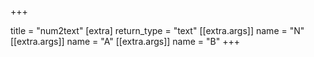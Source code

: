 +++

title = "num2text"
[extra]
return_type = "text"
[[extra.args]]
name = "N"
[[extra.args]]
name = "A"
[[extra.args]]
name = "B"
+++